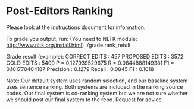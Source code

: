 Post-Editors Ranking
===============

Please look at the instructions document for information.

To grade you output, run:
(You need to NLTK module: http://www.nltk.org/install.html)
	./grade rank_retult
	
Grade result (example):
CORRECT EDITS  : 457
PROPOSED EDITS : 3572
GOLD EDITS     : 5409
P = 0.127939529675
R = 0.0844888149381
F1 = 0.101770404187
Precision   : 0.1279
Recall      : 0.0845
F1          : 0.1018

Note:
Our default system uses random selection, and our baseline system uses sentence ranking. Both systems are included in the ranking source codes.
Our final system is co-ranking system but we are not sure whether we should post our final system to the repo. Request for advice. 